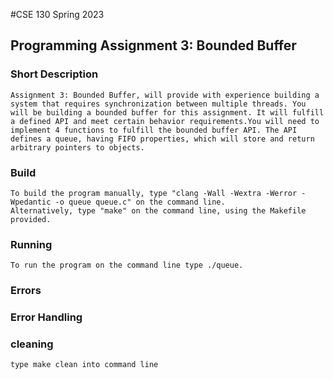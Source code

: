 #CSE 130 Spring 2023 
## Programming Assignment 3: Bounded Buffer
### Short Description 
	Assignment 3: Bounded Buffer, will provide with experience building a system that requires synchronization between multiple threads. You will be building a bounded buffer for this assignment. It will fulfill a defined API and meet certain behavior requirements.You will need to implement 4 functions to fulfill the bounded buffer API. The API defines a queue, having FIFO properties, which will store and return arbitrary pointers to objects.
### Build 
	To build the program manually, type "clang -Wall -Wextra -Werror -Wpedantic -o queue queue.c" on the command line.
    Alternatively, type "make" on the command line, using the Makefile provided.
### Running 
	To run the program on the command line type ./queue. 
### Errors 
### Error Handling 
### cleaning 
	type make clean into command line 

 
